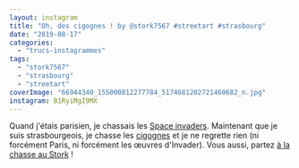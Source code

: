 ```yaml
---
layout: instagram
title: "Oh, des cigognes ! by @stork7567 #streetart #strasbourg"
date: "2019-08-17"
categories: 
  - "trucs-instagrammes"
tags: 
  - "stork7567"
  - "strasbourg"
  - "streetart"
coverImage: "66944340_155000812277784_5174681202721460682_n.jpg"
instagram: B1RyiMgI9MX
---
```


Quand j'étais parisien, je chassais les [Space invaders](http://sitofotos.6x8.org/index.php?/category/2). Maintenant que je suis strasbourgeois, je chasse les [cigognes](https://www.6x8.org/tag/stork7567/) et je ne regrette rien (ni forcément Paris, ni forcément les œuvres d'Invader). Vous aussi, partez [à la chasse au Stork](https://www.6x8.org/2019/11/a-la-chasse-au-stork/) !
